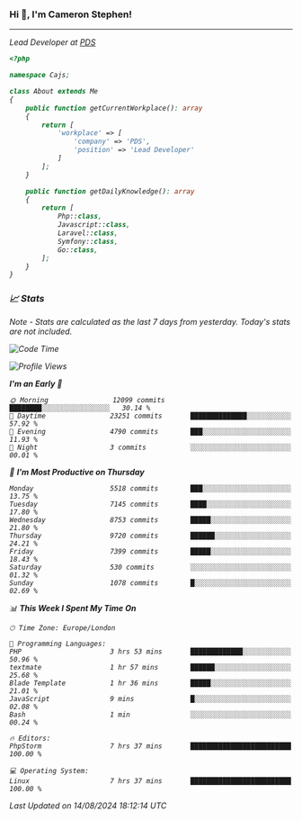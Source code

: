 ### Hi 👋, I'm Cameron Stephen!
<hr>
<p><em>Lead Developer at <a href="https://prindatasolutions.co.uk">PDS</a></p>


```php
<?php

namespace Cajs;

class About extends Me
{
    public function getCurrentWorkplace(): array
    {
        return [
            'workplace' => [
                'company' => 'PDS',
                'position' => 'Lead Developer'
            ]
        ];
    }

    public function getDailyKnowledge(): array
    {
        return [
            Php::class,
            Javascript::class,
            Laravel::class,
            Symfony::class,
            Go::class,
        ];
    }
}
```

### 📈 Stats
<p><em>Note - Stats are calculated as the last 7 days from yesterday. Today's stats are not included.</em></p>


<!--START_SECTION:waka-->
![Code Time](http://img.shields.io/badge/Code%20Time-3%2C898%20hrs%2040%20mins-blue)

![Profile Views](http://img.shields.io/badge/Profile%20Views-0-blue)

**I'm an Early 🐤** 

```text
🌞 Morning                12099 commits       ████████░░░░░░░░░░░░░░░░░   30.14 % 
🌆 Daytime                23251 commits       ██████████████░░░░░░░░░░░   57.92 % 
🌃 Evening                4790 commits        ███░░░░░░░░░░░░░░░░░░░░░░   11.93 % 
🌙 Night                  3 commits           ░░░░░░░░░░░░░░░░░░░░░░░░░   00.01 % 
```
📅 **I'm Most Productive on Thursday** 

```text
Monday                   5518 commits        ███░░░░░░░░░░░░░░░░░░░░░░   13.75 % 
Tuesday                  7145 commits        ████░░░░░░░░░░░░░░░░░░░░░   17.80 % 
Wednesday                8753 commits        █████░░░░░░░░░░░░░░░░░░░░   21.80 % 
Thursday                 9720 commits        ██████░░░░░░░░░░░░░░░░░░░   24.21 % 
Friday                   7399 commits        █████░░░░░░░░░░░░░░░░░░░░   18.43 % 
Saturday                 530 commits         ░░░░░░░░░░░░░░░░░░░░░░░░░   01.32 % 
Sunday                   1078 commits        █░░░░░░░░░░░░░░░░░░░░░░░░   02.69 % 
```


📊 **This Week I Spent My Time On** 

```text
🕑︎ Time Zone: Europe/London

💬 Programming Languages: 
PHP                      3 hrs 53 mins       █████████████░░░░░░░░░░░░   50.96 % 
textmate                 1 hr 57 mins        ██████░░░░░░░░░░░░░░░░░░░   25.68 % 
Blade Template           1 hr 36 mins        █████░░░░░░░░░░░░░░░░░░░░   21.01 % 
JavaScript               9 mins              █░░░░░░░░░░░░░░░░░░░░░░░░   02.08 % 
Bash                     1 min               ░░░░░░░░░░░░░░░░░░░░░░░░░   00.24 % 

🔥 Editors: 
PhpStorm                 7 hrs 37 mins       █████████████████████████   100.00 % 

💻 Operating System: 
Linux                    7 hrs 37 mins       █████████████████████████   100.00 % 
```


 Last Updated on 14/08/2024 18:12:14 UTC
<!--END_SECTION:waka-->
